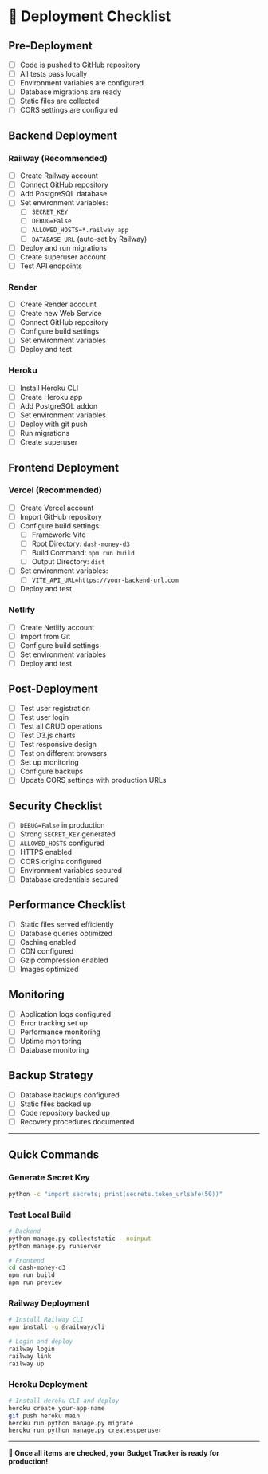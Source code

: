# 🚀 Deployment Checklist

## Pre-Deployment

- [ ] Code is pushed to GitHub repository
- [ ] All tests pass locally
- [ ] Environment variables are configured
- [ ] Database migrations are ready
- [ ] Static files are collected
- [ ] CORS settings are configured

## Backend Deployment

### Railway (Recommended)
- [ ] Create Railway account
- [ ] Connect GitHub repository
- [ ] Add PostgreSQL database
- [ ] Set environment variables:
  - [ ] `SECRET_KEY`
  - [ ] `DEBUG=False`
  - [ ] `ALLOWED_HOSTS=*.railway.app`
  - [ ] `DATABASE_URL` (auto-set by Railway)
- [ ] Deploy and run migrations
- [ ] Create superuser account
- [ ] Test API endpoints

### Render
- [ ] Create Render account
- [ ] Create new Web Service
- [ ] Connect GitHub repository
- [ ] Configure build settings
- [ ] Set environment variables
- [ ] Deploy and test

### Heroku
- [ ] Install Heroku CLI
- [ ] Create Heroku app
- [ ] Add PostgreSQL addon
- [ ] Set environment variables
- [ ] Deploy with git push
- [ ] Run migrations
- [ ] Create superuser

## Frontend Deployment

### Vercel (Recommended)
- [ ] Create Vercel account
- [ ] Import GitHub repository
- [ ] Configure build settings:
  - [ ] Framework: Vite
  - [ ] Root Directory: `dash-money-d3`
  - [ ] Build Command: `npm run build`
  - [ ] Output Directory: `dist`
- [ ] Set environment variables:
  - [ ] `VITE_API_URL=https://your-backend-url.com`
- [ ] Deploy and test

### Netlify
- [ ] Create Netlify account
- [ ] Import from Git
- [ ] Configure build settings
- [ ] Set environment variables
- [ ] Deploy and test

## Post-Deployment

- [ ] Test user registration
- [ ] Test user login
- [ ] Test all CRUD operations
- [ ] Test D3.js charts
- [ ] Test responsive design
- [ ] Test on different browsers
- [ ] Set up monitoring
- [ ] Configure backups
- [ ] Update CORS settings with production URLs

## Security Checklist

- [ ] `DEBUG=False` in production
- [ ] Strong `SECRET_KEY` generated
- [ ] `ALLOWED_HOSTS` configured
- [ ] HTTPS enabled
- [ ] CORS origins configured
- [ ] Environment variables secured
- [ ] Database credentials secured

## Performance Checklist

- [ ] Static files served efficiently
- [ ] Database queries optimized
- [ ] Caching enabled
- [ ] CDN configured
- [ ] Gzip compression enabled
- [ ] Images optimized

## Monitoring

- [ ] Application logs configured
- [ ] Error tracking set up
- [ ] Performance monitoring
- [ ] Uptime monitoring
- [ ] Database monitoring

## Backup Strategy

- [ ] Database backups configured
- [ ] Static files backed up
- [ ] Code repository backed up
- [ ] Recovery procedures documented

---

## Quick Commands

### Generate Secret Key
```bash
python -c "import secrets; print(secrets.token_urlsafe(50))"
```

### Test Local Build
```bash
# Backend
python manage.py collectstatic --noinput
python manage.py runserver

# Frontend
cd dash-money-d3
npm run build
npm run preview
```

### Railway Deployment
```bash
# Install Railway CLI
npm install -g @railway/cli

# Login and deploy
railway login
railway link
railway up
```

### Heroku Deployment
```bash
# Install Heroku CLI and deploy
heroku create your-app-name
git push heroku main
heroku run python manage.py migrate
heroku run python manage.py createsuperuser
```

---

**🎉 Once all items are checked, your Budget Tracker is ready for production!**
